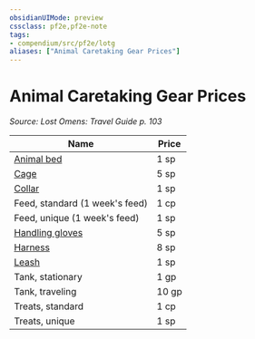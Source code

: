 ```yaml
---
obsidianUIMode: preview
cssclass: pf2e,pf2e-note
tags:
- compendium/src/pf2e/lotg
aliases: ["Animal Caretaking Gear Prices"]
---
```

# Animal Caretaking Gear Prices  
*Source: Lost Omens: Travel Guide p. 103*  

| Name                                                                        | Price |
| --------------------------------------------------------------------------- | ----- |
| [Animal bed](../../compendium/equipment/items/animal-bed-lotg.md)           | 1 sp  |
| [Cage](../../compendium/equipment/items/cage-lotg.md)                       | 5 sp  |
| [Collar](../../compendium/equipment/items/collar-lotg.md)                   | 1 sp  |
| Feed, standard (1 week's feed)                                              | 1 cp  |
| Feed, unique (1 week's feed)                                                | 1 sp  |
| [Handling gloves](../../compendium/equipment/items/handling-gloves-lotg.md) | 5 sp  |
| [Harness](../../compendium/equipment/items/harness-lotg.md)                 | 8 sp  |
| [Leash](../../compendium/equipment/items/leash-lotg.md)                     | 1 sp  |
| Tank, stationary                                                            | 1 gp  |
| Tank, traveling                                                             | 10 gp |
| Treats, standard                                                            | 1 cp  |
| Treats, unique                                                              | 1 sp  | 